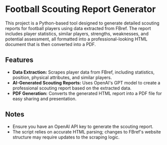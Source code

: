 # Football Scouting Report Generator

This project is a Python-based tool designed to generate detailed scouting reports for football players using data extracted from FBref. The report includes player statistics, similar players, strengths, weaknesses, and potential assessment, all formatted into a professional-looking HTML document that is then converted into a PDF.

## Features

- **Data Extraction:** Scrapes player data from FBref, including statistics, position, physical attributes, and similar players.
- **AI-Generated Scouting Reports:** Uses OpenAI's GPT model to create a professional scouting report based on the extracted data.
- **PDF Generation:** Converts the generated HTML report into a PDF file for easy sharing and presentation.

## Notes

- Ensure you have an OpenAI API key to generate the scouting report.
- The script relies on accurate HTML parsing; changes to FBref's website structure may require updates to the scraping logic.
